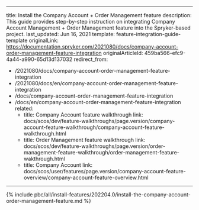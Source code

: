   
---
title: Install the Company Account + Order Management feature
description: This guide provides step-by-step instruction on integrating Company Account Management + Order Management feature into the Spryker-based project.
last_updated: Jun 16, 2021
template: feature-integration-guide-template
originalLink: https://documentation.spryker.com/2021080/docs/company-account-order-management-feature-integration
originalArticleId: 459ba566-efc9-4a44-a990-65d13d137032
redirect_from:
  - /2021080/docs/company-account-order-management-feature-integration
  - /2021080/docs/en/company-account-order-management-feature-integration
  - /docs/company-account-order-management-feature-integration
  - /docs/en/company-account-order-management-feature-integration
related:
    - title: Company Account feature walkthrough
      link: docs/scos/dev/feature-walkthroughs/page.version/company-account-feature-walkthrough/company-account-feature-walkthrough.html
    - title: Order Management feature walkthrough
      link: docs/scos/dev/feature-walkthroughs/page.version/order-management-feature-walkthrough/order-management-feature-wakthrough.html
    - title: Company Account
      link: docs/scos/user/features/page.version/company-account-feature-overview/company-account-feature-overview.html
---
{% include pbc/all/install-features/202204.0/install-the-company-account-order-management-feature.md %} <!-- To edit, see /_includes/pbc/all/install-features/202204.0/install-the-company-account-order-management-feature.md -->
